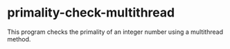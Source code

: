 # primality-check-multithread
This program checks the primality of an integer number using a multithread method.
